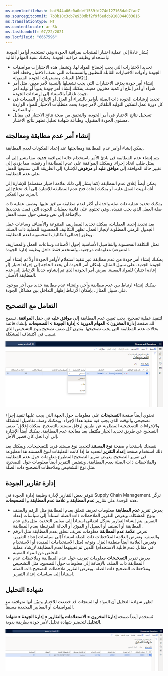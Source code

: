 ```yaml
---
ms.openlocfilehash: baf944a06c0a0def1539fd274d127168dab7fae7
ms.sourcegitcommit: 7b3b18c3cb7e930dbf2f9f6edcb9108044033616
ms.translationtype: HT
ms.contentlocale: ar-SA
ms.lasthandoff: 07/22/2021
ms.locfileid: "6667596"
---
```

يُشار عادةً إلى عملية اختبار المنتجات بمراقبة الجودة وهي تستخدم أوامر الجودة. باستخدام وظيفة مراقبة الجودة، يمكنك تنفيذ المهام التالية:

-   تحديد الاختبارات التي يجب إخضاع المواد لها. وتشمل هذه الاختبارات مواصفات الجودة وأدوات الاختبارات القابلة للتطبيق والمستندات التي تصف الاختبار وخطة أخذ العينات ومستويات الجودة المقبولة (AQL).
-   إنشاء أمر جودة يعرّف الاختبارات التي يجب تشغيلها بالنسبة لأمر معين، مثل أمر شراء أو أمر إنتاج أو كمية مخزون معينة. يمكنك إنشاء أمر جودة يدوياً أو توليد أمر جودة تلقائياً بالاستناد إلى إرشادات الجودة.
-   تحديد إرشادات الجودة ذات الصلة بأوامر بالشراء أو العزل أو الإنتاج أو المبيعات في كل دورة عمل لتمكين التوليد التلقائي لأمر جودة يحدد متطلبات الاختبار للمواد الواردة أو الصادرة.
-   تسجيل نتائج الاختبار في أمر الجودة، والتحقق من صحة نتائج الاختبار في مقابل مستوى الجودة المقبول، وطباعة شهادة تحليل تظهر نتائج الاختبار.

## <a name="create-and-process-a-nonconformance-order"></a>إنشاء أمر عدم مطابقة ومعالجته 

يمكن إنشاء أوامر عدم المطابقة ومعالجتها عند إعداد المكونات لعدم المطابقة.

يتم إنشاء عدم المطابقة في بادئ الأمر باستخدام حالة الموافقة **جديد**، مما يشير إلى أنه يمثل طلب اتخاذ إجراء. ويمكنك الموافقة على عدم المطابقة أو رفضه، مما يؤدي إلى تغيير حالة الموافقة إلى **موافق عليه** أو **مرفوض** للإشارة إلى الطريقة التي ستتبعها للعمل على عدم المطابقة.

يمكن أيضاً إغلاق عدم المطابقة (كما يشار إلى ذلك بعلامة اختيار منفصلة) للإشارة إلى أنك أنهيت العمل عليه. أو يمكنك إعادة فتح عدم المطابقة للإشارة إلى أنك تحتاج إلى المزيد من التفكير.

يمكنك تحديد عملية ذات صلة واحدة أو أكثر لعدم مطابقة موافق عليها. وتصف عملية ذات صلة العمل الذي يجب تنفيذه، وهي تحتوي على قائمة بعمليات الجودة التي قمت بتحديدها بالإضافة إلى نص وصفي حول سبب العمل.‬

بعد تحديد إحدى العمليات، يمكنك تحديد المصاريف المتنوعة والأصناف وساعات عمل الجدول الزمني المطلوبة لإنجاز العمل.
تظهر التكاليف المحسوبة للعملية ذات الصلة، ويظهر إجمالي التكاليف المحسوبة لعدم المطابقة.

تمثل التكلفة المحسوبة والتفاصيل الأساسية (حول الأصناف وساعات العمل والمصاريف المتنوعة) معلومات مرجعية، وتُستخدم فقط داخل وظيفة إدارة الجودة.

يمكنك إنشاء أمر جودة من عدم مطابقة عبر تنفيذ استعلام لأوامر الجودة أولاً ثم إنشاء أمر الجودة الجديد.
على سبيل المثال، بإمكان أمر الجودة أن يحدد الحاجة إلى إجراء اختبار (أو إعادة اختبار) للمواد المعيبة. يعرض أمر الجودة الذي تم إنشاؤه حديثاً الارتباط إلى عدم المطابقة الأصلي.

يمكنك إنشاء ارتباط بين عدم مطابقة وآخر، وإنشاء عدم مطابقة جديد من آخر موجود. على سبيل المثال، بإمكان الارتباط إظهار التداخل بين مشاكل الجودة.

## <a name="correction-handling"></a>التعامل مع التصحيح 

لتنفيذ عملية تصحيح، يجب تعيين عدم المطابقة إلى **موافق عليه** في حقل **الموافقة**. تسمح لك صفحة **إدارة المخزون > المهام الدورية > إدارة الجودة > التصحيحات** بإنشاء قائمة بحالات عدم المطابقة التي يجب تصحيحها. يقترن كل صنف تصحيح بنوع التشخيص الذي تسبب في اكتشاف المشكلة.

[ ![لقطة شاشة لصفحة التصحيحات في Finance and Operations.](../media/corrections-1.png) ](../media/corrections-1.png#lightbox)

تحتوي أيضاً صفحة **التصحيحات‬‏‫‏‎** على معلومات حول الجهة التي يجب عليها تنفيذ إجراء تصحيحي والوقت الذي يجب فيه تنفيذ هذا الإجراء. ويمكنك وصف تفاصيل المشكلة والإجراءات التصحيحية المطلوبة عن طريق إرفاق مستند بالتصحيح.‬ يمكنك إغلاق" صنف التصحيح عن طريق تحديد الخيار **مكتمل** بعد معالجة عدم المطابقة. يمكنك أيضاً الإشارة إلى أن الحل كان قصير الأجل.

ننصحك باستخدام صفحة **نوع المستند** لتحديد نوع مستند فريد للتصحيحات. ويمكنك بعد ذلك استخدام صفحة **إعداد التقرير** لتحديد ما إذا كانت التعليقات لنوع المستند هذا مطبوعة في تقرير التصحيح. يعرض تقرير التصحيح المطبوع معلومات حول عدم المطابقة والملاحظات ذات الصلة بعدم المطابقة. ويتضمن التقرير أيضاً معلومات حول التصحيح، مثل نوع التشخيص وملاحظات التصحيح ذات الصلة.

## <a name="manage-quality-reports"></a>إدارة تقارير الجودة 

تتوفر بعض التقارير لإدارة وظيفة إدارة الجودة في Supply Chain Management. تركّز هذه الوحدة على تقارير **عدم المطابقة** و **علامة عدم المطابقة** و **التصحيحات**.

-   يعرض تقرير **عدم المطابقة** معلومات تعريف تتعلق بعدم المطابقة مثل الرقم والصنف ونوع المشكلة. ويعرض التقرير الملاحظات ذات الصلة استناداً إلى سياسات إعداد التقرير. يتم إنشاء التقارير بشكل انتقائي استناداً إلى معايير التحديد، مثل رقم عدم المطابقة أو الصنف أو العميل أو المورّد أو الحالة المرتبطة بعدم المطابقة.
-   تعرض **علامة عدم المطابقة** معلومات تعريف تتعلق بعدم المطابقة مثل الرقم والصنف. وتعرض العلامة الملاحظات ذات الصلة استناداً إلى سياسات إعداد التقرير. وتعرض العلامة أيضاً منطقة العزل ونوعه (مثل الاستخدامات المقيدة أو الاستخدام في مقابل عدم قابلية الاستخدام) اللذين تم تعيينهما لعدم المطابقة لإرشاد عملية التخلص من المواد المعيبة.
-   يعرض تقرير **التصحيحات** معلومات تعريف حول عدم المطابقة وملاحظات عدم المطابقة ذات الصلة، بالإضافة إلى معلومات حول التصحيح، مثل التشخيص وملاحظات التصحيح ذات الصلة. ويعرض التقرير ملاحظات التصحيح ذات الصلة استناداً إلى سياسات إعداد التقرير.

## <a name="certificate-of-analysis"></a>شهادة التحليل 

تُظهر شهادة التحليل أن المواد أو المنتجات قد خضعت للاختبار وتبيّن أنها متوافقة مع المواصفات أو المعايير المحددة مسبقاً.

تُستخدم أيضاً صفحة **إدارة المخزون > الاستعلامات والتقارير > إدارة الجودة > شهادة التحليل** لتحضير شهادة تحليل لأمر جودة بطريقة يدوية.

[ ![لقطة شاشة لصفحة شهادة التحليل.](../media/certificate-of-analysis.png) ](../media/certificate-of-analysis.png#lightbox) 
